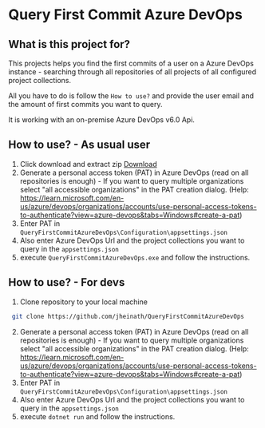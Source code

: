 # Query First Commit Azure DevOps

## What is this project for?
This projects helps you find the first commits of a user on a
Azure DevOps instance - searching through all repositories of all projects of all configured project collections.

All you have to do is follow the `How to use?` and provide the user email and the amount of first commits you want to query.

It is working with an on-premise Azure DevOps v6.0 Api.

## How to use? - As usual user
1. Click download and extract zip
[Download](https://github.com/jheinath/QueryFirstCommitAzureDevOps/actions/runs/10972388692/artifacts/1961565100)
2. Generate a personal access token (PAT) in Azure DevOps (read on all repositories is enough) -
   If you  want to query multiple organizations select "all accessible organizations" in the PAT creation dialog. (Help: https://learn.microsoft.com/en-us/azure/devops/organizations/accounts/use-personal-access-tokens-to-authenticate?view=azure-devops&tabs=Windows#create-a-pat)
3. Enter PAT in `QueryFirstCommitAzureDevOps\Configuration\appsettings.json`
4. Also enter Azure DevOps Url and the project collections you want to query in the `appsettings.json`
5. execute `QueryFirstCommitAzureDevOps.exe` and follow the instructions.

## How to use? - For devs
1. Clone repository to your local machine
 ```bash
  git clone https://github.com/jheinath/QueryFirstCommitAzureDevOps
````
2. Generate a personal access token (PAT) in Azure DevOps (read on all repositories is enough) - 
If you  want to query multiple organizations select "all accessible organizations" in the PAT creation dialog. (Help: https://learn.microsoft.com/en-us/azure/devops/organizations/accounts/use-personal-access-tokens-to-authenticate?view=azure-devops&tabs=Windows#create-a-pat)
3. Enter PAT in `QueryFirstCommitAzureDevOps\Configuration\appsettings.json`
4. Also enter Azure DevOps Url and the project collections you want to query in the `appsettings.json`
5. execute `dotnet run` and follow the instructions.